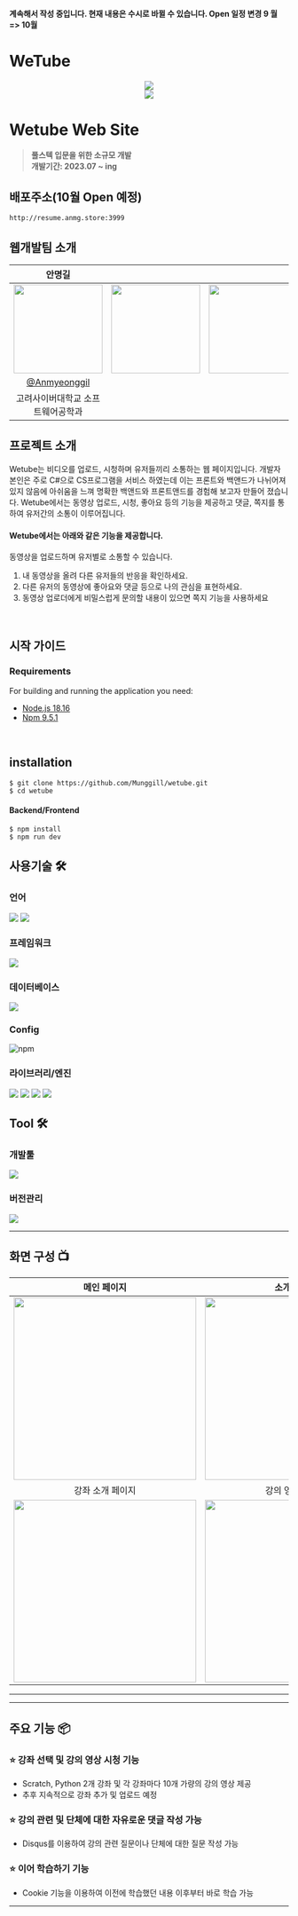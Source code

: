 #### 계속해서 작성 중입니다. 현재 내용은 수시로 바뀔 수 있습니다. Open 일정 변경 9 월 => 10월

# WeTube 

<div align="center">
<img src="http://resume.anmg.store/clickonce/file/wetube/wetubeLogo.png">
</div>
<div align="center">
<img src="https://hits.seeyoufarm.com/api/count/incr/badge.svg?url=https://github.com/Munggill/hit-counter"/>
</div>
 

# Wetube Web Site
> **풀스텍 입문을 위한 소규모 개발** <br/> **개발기간: 2023.07 ~ ing**


## 배포주소(10월 Open 예정)
 
```
http://resume.anmg.store:3999
```

## 웹개발팀 소개

|      안명길       |                   |                |                                                                                                               
| :------------------------------------------------------------------------------: | :---------------------------------------------------------------------------------------------------------------------------------------------------: | :---------------------------------------------------------------------------------------------------------------------------------------------------------------------------------------------------: | 
|   <img width="160px" src="http://resume.anmg.store/clickonce/file/anmg.jpg" />    |                      <img width="160px" src="http://resume.anmg.store/clickonce/file/white.png" />    |                   <img width="160px" src="http://resume.anmg.store/clickonce/file/white.png"/>   |
|   [@Anmyeonggil](https://github.com/Munggill)   |      |   |
| 고려사이버대학교 소프트웨어공학과 |  |  |

## 프로젝트 소개
Wetube는 비디오를 업로드, 시청하며 유저들끼리 소통하는 웹 페이지입니다. 개발자 본인은 주로 C#으로 CS프로그램을 서비스 하였는데 이는 프론트와 백앤드가 나뉘어져있지 않음에 아쉬움을 느껴 명확한 백앤드와 프론트앤드를 경험해 보고자 만들어 졌습니다. Wetube에서는 동영상 업로드, 시청, 좋아요 등의 기능을 제공하고 댓글, 쪽지를 통하여 유저간의 소통이 이루어집니다.

#### Wetube에서는 아래와 같은 기능을 제공합니다.

동영상을 업로드하며 유저별로 소통할 수 있습니다.
1. 내 동영상을 올려 다른 유저들의 반응을 확인하세요.
2. 다른 유저의 동영상에 좋아요와 댓글 등으로 나의 관심을 표현하세요.
3. 동영상 업로더에게 비밀스럽게 문의할 내용이 있으면 쪽지 기능을 사용하세요

   
<br>

## 시작 가이드
### Requirements
For building and running the application you need:

- [Node.js 18.16](https://nodejs.org/ca/blog/release/v18.16.0/)
- [Npm 9.5.1](https://www.npmjs.com/package/npm/v/9.5.1)

<br>

## installation

```
$ git clone https://github.com/Munggill/wetube.git
$ cd wetube
```

#### Backend/Frontend
```
$ npm install
$ npm run dev
```

## 사용기술 🛠️ 

### 언어
<div> 
 <img src="https://img.shields.io/badge/Node.js-339933?style=flat&logo=node.js&logoColor=white"/> 
 <img src="https://img.shields.io/badge/javaScript-F7DF1E?style=flat&logo=javaScript&logoColor=white"/> 
</div>

### 프레임워크
 <img src="https://img.shields.io/badge/Express-000000?style=flat&logo=Express&logoColor=white"/>  

### 데이터베이스
 <img src="https://img.shields.io/badge/MongoDB-47A248?style=flat&logo=mongodb&logoColor=white"/>  

### Config
![npm](https://img.shields.io/badge/npm-CB3837?style=for-the-badge&logo=npm&logoColor=white)  

### 라이브러리/엔진
<div>
 <img src="https://img.shields.io/badge/mongan-F04D35?style=flat&logo=mongoose&logoColor=white"/>  
 <img src="https://img.shields.io/badge/bcrypt-F04D35?style=flat&logo=mongoose&logoColor=white"/>  
 <img src="https://img.shields.io/badge/mongoose-F04D35?style=flat&logo=mongoose&logoColor=white"/>  
 <img src="https://img.shields.io/badge/Pug-A86454?style=flat&logo=pug&logoColor=white"/>  
</div> 
              

## Tool 🛠️ 

### 개발툴
 <img src="https://img.shields.io/badge/VsCode-007ACC?style=flat&logo=visualstudiocode&logoColor=white"/>        

### 버전관리
 <img src="https://img.shields.io/badge/github-181717?style=flat&logo=github&logoColor=white"/>              
 

---
## 화면 구성 📺
| 메인 페이지  |  소개 페이지   |
| :-------------------------------------------: | :------------: |
|  <img width="329" src="http://resume.anmg.store/clickonce/file/white.png"/> |  <img width="329" src="http://resume.anmg.store/clickonce/file/white.png"/>|  
| 강좌 소개 페이지   |  강의 영상 페이지   |  
| <img width="329" src="http://resume.anmg.store/clickonce/file/white.png"/>   |  <img width="329" src="http://resume.anmg.store/clickonce/file/white.png"/>     |

---

---
## 주요 기능 📦

### ⭐️ 강좌 선택 및 강의 영상 시청 기능
- Scratch, Python 2개 강좌 및 각 강좌마다 10개 가량의 강의 영상 제공
- 추후 지속적으로 강좌 추가 및 업로드 예정

### ⭐️ 강의 관련 및 단체에 대한 자유로운 댓글 작성 가능
- Disqus를 이용하여 강의 관련 질문이나 단체에 대한 질문 작성 가능

### ⭐️ 이어 학습하기 기능
- Cookie 기능을 이용하여 이전에 학습했던 내용 이후부터 바로 학습 가능

---
